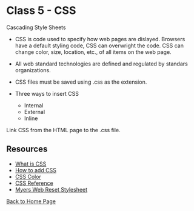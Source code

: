 # Class 5 - CSS

Cascading Style Sheets

* CSS is code used to specify how web pages are dislayed. Browsers have a default styling code, CSS can overwright the code. CSS can change color, size, location, etc., of all items on the web page.

* All web standard technologies are defined and regulated by standars organizations.
* CSS files must be saved using .css as the extension.
* Three ways to insert CSS
  * Internal
  * External
  * Inline

Link CSS from the HTML page to the .css file.

## Resources

* [What is CSS](https://developer.mozilla.org/en-US/docs/Learn/CSS/First_steps/What_is_CSS)
* [How to add CSS](https://www.w3schools.com/css/css_howto.asp)
* [CSS Color](https://www.w3schools.com/cssref/pr_text_color.asp)
* [CSS Reference](https://developer.mozilla.org/en-US/docs/Web/CSS/Reference)
* [Myers Web Reset Stylesheet](https://meyerweb.com/eric/tools/css/reset/)

[Back to Home Page](../README.md)
